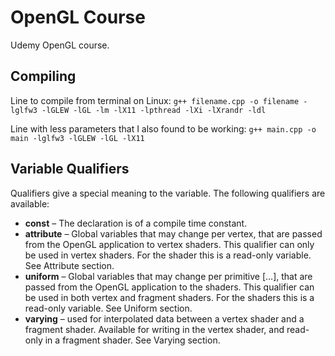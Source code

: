 # OpenGL Course

Udemy OpenGL course.

## Compiling

Line to compile from terminal on Linux: `g++ filename.cpp -o filename -lglfw3 -lGLEW -lGL -lm -lX11 -lpthread -lXi -lXrandr -ldl`

Line with less parameters that I also found to be working: `g++ main.cpp -o main -lglfw3 -lGLEW -lGL -lX11`

## Variable Qualifiers

Qualifiers give a special meaning to the variable. The following qualifiers are available:

* **const** – The declaration is of a compile time constant.
* **attribute** – Global variables that may change per vertex, that are passed from the OpenGL application to vertex shaders. This qualifier can only be used in vertex shaders. For the shader this is a read-only variable. See Attribute section.
* **uniform** – Global variables that may change per primitive [...], that are passed from the OpenGL application to the shaders. This qualifier can be used in both vertex and fragment shaders. For the shaders this is a read-only variable. See Uniform section.
* **varying** – used for interpolated data between a vertex shader and a fragment shader. Available for writing in the vertex shader, and read-only in a fragment shader. See Varying section.